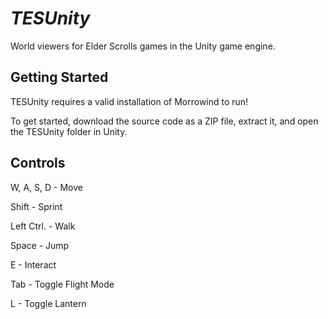 *TESUnity*
==========

World viewers for Elder Scrolls games in the Unity game engine.


Getting Started
---------------

TESUnity requires a valid installation of Morrowind to run!

To get started, download the source code as a ZIP file, extract it, and open the TESUnity folder in Unity.


Controls
--------
W, A, S, D - Move

Shift - Sprint

Left Ctrl. - Walk

Space - Jump

E - Interact

Tab - Toggle Flight Mode

L - Toggle Lantern